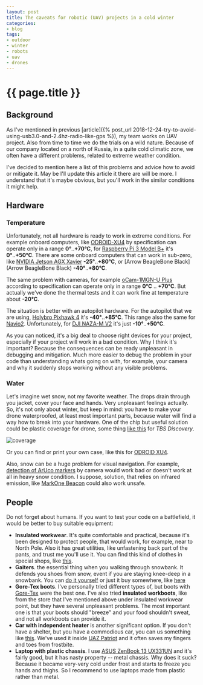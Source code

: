 ```yaml
---
layout: post
title: The caveats for robotic (UAV) projects in a cold winter
categories:
- blog
tags:
- outdoor
- winter
- robots
- uav
- drones
---
```


# {{ page.title }}

## Background

As I've mentioned in previous [article]({% post_url 2018-12-24-try-to-avoid-using-usb3.0-and-2.4hz-radio-like-gps %}), my team works on UAV project. Also from time to time we do the trials on a wild nature.
Because of our company located on a north of Russia, in a quite cold climatic zone, we often have a different problems, related to extreme weather condition.

I've decided to mention here a list of this problems and advice how to avoid or mitigate it. May be I'll update this article it there are will be more. I understand that it's maybe obvious, but you'll work in the similar conditions it might help.

## Hardware

### Temperature

Unfortunately, not all hardware is ready to work in extreme conditions. For example onboard computers, like [ODROID-XU4](https://forum.odroid.com/viewtopic.php?t=20864) by specification can operate only in a range **0°**..**+70°C**, for [Raspberry Pi 3 Model B+](https://static.raspberrypi.org/files/product-briefs/Raspberry-Pi-Model-Bplus-Product-Brief.pdf) it's **0°**..**+50°C**. There are some onboard computers that can work in sub-zero, like [NVIDIA Jetson AGX Xavier](https://devblogs.nvidia.com/nvidia-jetson-agx-xavier-32-teraops-ai-robotics/) **-25°**..**+80°C**, or [Arrow BeagleBone Black](Arrow BeagleBone Black) **-40°**..**+80°C**.

The same problem with cameras, for example [oCam-1MGN-U Plus](https://www.hardkernel.com/shop/ocam-1mgn-u-plus-1mp-usb3-0-mono-global-shutter/) according to specification can operate only in a range **0°C** .. **+70°C**. But actually we've done the thermal tests and it can work fine at temperature about **-20°C**.

The situation is better with an autopilot hardware. For the autopilot that we are using, [Holybro Pixhawk 4](https://docs.px4.io/en/flight_controller/pixhawk4.html) it's **-40°**..**+85°C**. This range also the same for [Navio2](https://store.emlid.com/product/navio2/). Unfortunately, for [DJI NAZA-M V2](https://www.dji.com/naza-m-v2/spec_v1-doc) it's just **-10°**..**+50°C**.

As you can noticed, it's a big deal to choose right devices for your project, especially if your project will work in a bad condition. Why I think it's important? Because the consequences can be ready unpleasant in debugging and mitigation. Much more easier to debug the problem in your code than understanding whats going on with, for example, your camera and why it suddenly stops working without any visible problems.

### Water

Let's imagine wet snow, not my favorite weather. The drops drain through you jacket, cover your face and hands. Very unpleasant feelings actually.
So, it's not only about winter, but keep in mind: you have to make your drone waterproofed, at least most important parts, because water will find a way how to break into your hardware.
One of the chip but useful solution could be plastic coverage for drone, some thing [like this](https://www.ebay.ie/itm/201379747797) for *TBS Discovery*.

![coverage](/assets/images/robotics-and-uav-projects-cold-weather/tbs-cover.jpg)

Or you can find or print your own case, like this for [ODROID XU4](https://www.thingiverse.com/thing:3225094).

Also, snow can be a huge problem for visual navigation. For example, [detection of ArUco markers](https://docs.opencv.org/4.0.0/d5/dae/tutorial_aruco_detection.html) by camera would work bad or doesn't work at all in heavy snow condition. I suppose, solution, that relies on infrared emission, like [MarkOne Beacon](https://irlock.com/products/markone-beacon-v2-0) could also work unsafe.

## People

Do not forget about humans. If you want to test your code on a battlefield, it would be better to buy suitable equipment:
* **Insulated workwear**. It's quite comfortable and practical, because it's been designed to protect people, that would work, for example, near to North Pole. Also it has great utilities, like unfastening back part of the pants, and trust me you'll use it. You can find this kind of clothes in special shops, like [this](https://en.vostok.ru/catalog/).
* **Gaiters**. the essential thing when you walking through snowbank. It defends you shoes from snow, event if you are staying knee-deep in a snowbank. You can [do it yourself](https://www.survivalkit.com/blog/diy-simple-but-very-effective-hiking-gaiters/) or just it buy somewhere, like [here](https://www.berghaus.com/on/demandware.store/Sites-brggbgbp-Site/en_MU/GeoShow-Product?pid=433091)
* **Gore-Tex boots**. I've personally tried different types of, but boots with [Gore-Tex](https://en.wikipedia.org/wiki/Gore-Tex) were the best one. I've also tried **insulated workboots**, like from the store that I've mentioned above under insulated workwear point, but they have several unpleasant problems. The most important one is that your boots should "breeze" and your food shouldn't sweat, and not all workboots can provide it.
* **Car with independent heater** is another significant option. If you don't have a shelter, but you have a commodious car, you can us something like [this](http://www.branoslovakia.sk/en/index.php?id=30). We've used it inside [UAZ Patriot](https://uaz.global/cars/suv/upgraded-patriot) and it often saves my fingers and toes from frostbite.
* **Laptop with plastic chassis**. I use [ASUS ZenBook 13 UX331UN](https://www.asus.com/us/Laptops/ASUS-ZenBook-13-UX331UN/) and it's fairly good, but it has nasty property -- metal chassis. Why does it suck? Because it became very-very cold under frost and starts to freeze you hands and thighs. So I recommend to use laptops made from plastic rather than metal.
